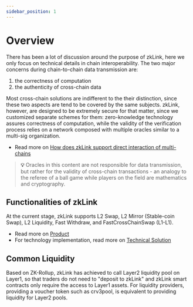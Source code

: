 ```yaml
---
sidebar_position: 1
---
```


# Overview

There has been a lot of discussion around the purpose of zkLink, here we only focus on technical details in chain interoperability. The two major concerns during chain-to-chain data transmission are:

  1. <span className="highlight">the correctness of computation</span>
  2. <span className="highlight">the authenticity of cross-chain data</span>

Most cross-chain solutions are indifferent to the their distinction, since these two aspects are tend to be covered by the same subjects. zkLink, however, are designed to be extremely secure for that matter, since we customized separate schemes for them: zero-knowledge technology assures correctness of computation, while the validity of the verification process relies on a network composed with multiple oracles similar to a multi-sig organization.

- Read more on [How does zkLink support direct interaction of multi-chains](/docs/Technology/About-Security#how-does-zklink-support-direct-interaction-of-multi-chains)

> **💡** Oracles in this content are not responsible for data transmission, but rather for the validity of cross-chain transactions - an analogy to the referee of a ball game while players on the field are mathematics and cryptography.

## Functionalities of zkLink
At the current stage, zkLink supports L2 Swap, L2 Mirror (Stable-coin Swap), L2 Liquidity, Fast Withdraw, and FastCrossChainSwap (L1-L1).
- Read more on [Product](/docs/Product/Overview)
- For technology implementation, read more on [Technical Solution](/docs/Technology/Technology)

## Common Liquidity
Based on ZK-Rollup, zkLink has achieved to call Layer2 liquidity pool on Layer1, so that traders do not need to "deposit to zkLink" and zkLink smart contracts only require the access to Layer1 assets. For liquidity providers, providing a voucher token such as crv3pool, is equivalent to providing liquidity for Layer2 pools.
